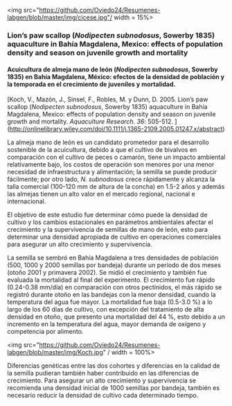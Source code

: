 
<img src="https://github.com/Oviedo24/Resumenes-labgen/blob/master/img/cicese.jpg"/ width = 15%>

### Lion’s paw scallop (*Nodipecten subnodosus*, Sowerby 1835) aquaculture in Bahía Magdalena, Mexico: effects of population density and season on juvenile growth and mortality
#### Acuicultura de almeja mano de león (*Nodipecten subnodosus*, Sowerby 1835) en Bahía Magdalena, México: efectos de la densidad de población y la temporada en el crecimiento de juveniles y mortalidad.

[Koch, V., Mazón, J., Sinsel, F., Robles, M. y  Dunn, D. 2005. Lion’s paw scallop (*Nodipecten subnodosus*, Sowerby 1835) aquaculture in Bahía Magdalena, Mexico: effects of population density and season on juvenile growth and mortality.  *Aquaculture Research*. *36*: 505-512. ] (http://onlinelibrary.wiley.com/doi/10.1111/j.1365-2109.2005.01247.x/abstract)

La almeja mano de león es un candidato prometedor para el desarrollo sostenible de la acuicultura, debido a que el cultivo de bivalvos en comparación con el cultivo de peces o camarón, tiene un impacto ambiental relativamente bajo, los costos de operación son menores por una menor necesidad de infraestructura y alimentación; la semilla se puede producir fácilmente; por otro lado, *N. subnodosus* crece rápidamente y alcanza la talla comercial (100-120 mm de altura de la concha) en 1.5-2 años y además las almejas tienen un alto valor en el mercado regional, nacional e internacional.

El objetivo de este estudio fue determinar cómo puede la densidad de cultivo y los cambios estacionales en parámetros ambientales afectar el crecimiento y la supervivencia de semillas de mano de león, esto para determinar una densidad apropiada de cultivo en operaciones comerciales para asegurar un alto crecimiento y supervivencia.

La semilla se sembró en Bahía Magdalena a tres densidades de población (500, 1000 y 2000 semillas por bandeja) durante un período de dos meses (otoño 2001 y primavera 2002). Se midió el crecimiento y también fue evaluada la mortalidad al final del experimento. El crecimiento fue rápido (0.24-0.38 mm/día) en comparación con otros pectínidos, el más rápido se registró durante otoño en las bandejas con la menor densidad, cuando la temperatura del agua fue mayor. La mortalidad fue baja (0.5-3.0 %) a lo largo de los 60 días de cultivo, con excepción del tratamiento de alta densidad en otoño, que presento una mortalidad del 44 %, esto debido a un incremento en la temperatura del agua, mayor demanda de oxígeno y competencia por alimento.

<img src="https://github.com/Oviedo24/Resumenes-labgen/blob/master/img/Koch.jpg" / width = 100%>

Diferencias genéticas entre las dos cohortes y diferencias en la calidad de la semilla pudieran también haber contribuido en las diferencias de crecimiento. Para asegurar un alto crecimiento y supervivencia se recomienda una densidad inicial de 1000 semillas por bandeja, también es necesario reducir la densidad de cultivo cada determinado tiempo.
